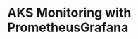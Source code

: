 # AKS Monitoring with PrometheusGrafana                                                                                                                                                                                                                                                                                                                                                                                                                                     
